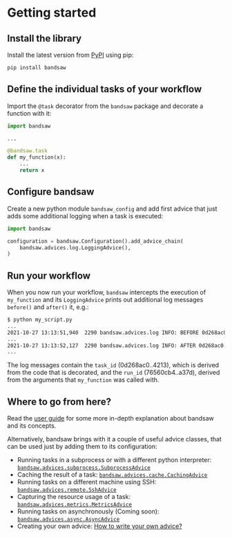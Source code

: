 # Getting started

## Install the library

Install the latest version from [PyPI](https://pypi.org/project/bandsaw/)
using pip:

```bash
pip install bandsaw
```

## Define the individual tasks of your workflow

Import the `@task` decorator from the `bandsaw` package and decorate a function
with it:

```python
import bandsaw

...

@bandsaw.task
def my_function(x):
    ...
    return x

```

## Configure bandsaw

Create a new python module `bandsaw_config` and add first advice that just adds some
additional logging when a task is executed:

```python
import bandsaw

configuration = bandsaw.Configuration().add_advice_chain(
    bandsaw.advices.log.LoggingAdvice(),
)

```

## Run your workflow

When you now run your workflow, `bandsaw` intercepts the execution of `my_function` and
its `LoggingAdvice` prints out additional log messages `before()` and `after()` it, e.g.:

```bash
$ python my_script.py
...
2021-10-27 13:13:51,940  2290 bandsaw.advices.log INFO: BEFORE 0d268ac0..4213:76560cb4..a37d with context {}
...
2021-10-27 13:13:52,127  2290 bandsaw.advices.log INFO: AFTER 0d268ac0..4213:76560cb4..a37d with context {}
...
```

The log messages contain the `task_id` (0d268ac0..4213), which is derived from the code
that is decorated, and the `run_id` (76560cb4..a37d), derived from the arguments that
`my_function` was called with.


## Where to go from here?

Read the [user guide](../user_guide/) for some more in-depth explanation about bandsaw and
its concepts.

Alternatively, bandsaw brings with it a couple of useful advice classes, that can be used
just by adding them to its configuration:

- Running tasks in a subprocess or with a different python interpreter:
    [`bandsaw.advices.subprocess.SubprocessAdvice`](../advices/subprocess/)
- Caching the result of a task:
    [`bandsaw.advices.cache.CachingAdvice`](../advices/caching/)
- Running tasks on a different machine using SSH:
    [`bandsaw.advices.remote.SshAdvice`](../advices/remote/)
- Capturing the resource usage of a task:
    [`bandsaw.advices.metrics.MetricsAdvice`](../advices/metrics/)
- Running tasks on asynchronously (Coming soon):
    [`bandsaw.advices.async.AsyncAdvice`](../advices/async/)
- Creating your own advice:
    [How to write your own advice?](../user_guide/#implementing-custom-advices)
